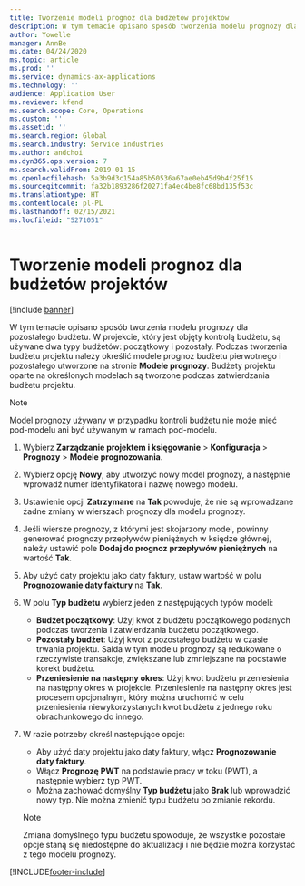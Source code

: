 ```yaml
---
title: Tworzenie modeli prognoz dla budżetów projektów
description: W tym temacie opisano sposób tworzenia modelu prognozy dla pozostałego budżetu.
author: Yowelle
manager: AnnBe
ms.date: 04/24/2020
ms.topic: article
ms.prod: ''
ms.service: dynamics-ax-applications
ms.technology: ''
audience: Application User
ms.reviewer: kfend
ms.search.scope: Core, Operations
ms.custom: ''
ms.assetid: ''
ms.search.region: Global
ms.search.industry: Service industries
ms.author: andchoi
ms.dyn365.ops.version: 7
ms.search.validFrom: 2019-01-15
ms.openlocfilehash: 5a3b9d3c154a85b50536a67ae0eb45d9b4f25f15
ms.sourcegitcommit: fa32b1893286f20271fa4ec4be8fc68bd135f53c
ms.translationtype: HT
ms.contentlocale: pl-PL
ms.lasthandoff: 02/15/2021
ms.locfileid: "5271051"
---
```

# <a name="create-forecast-models-for-project-budgets"></a>Tworzenie modeli prognoz dla budżetów projektów 

[!include [banner](../includes/banner.md)]

W tym temacie opisano sposób tworzenia modelu prognozy dla pozostałego budżetu. W projekcie, który jest objęty kontrolą budżetu, są używane dwa typy budżetów: początkowy i pozostały. Podczas tworzenia budżetu projektu należy określić modele prognoz budżetu pierwotnego i pozostałego utworzone na stronie **Modele prognozy**. Budżety projektu oparte na określonych modelach są tworzone podczas zatwierdzania budżetu projektu.

> [!NOTE]
> Model prognozy używany w przypadku kontroli budżetu nie może mieć pod-modelu ani być używanym w ramach pod-modelu.

1. Wybierz **Zarządzanie projektem i księgowanie** > **Konfiguracja** > **Prognozy**  > **Modele prognozowania**.
2. Wybierz opcję **Nowy**, aby utworzyć nowy model prognozy, a następnie wprowadź numer identyfikatora i nazwę nowego modelu. 
3. Ustawienie opcji **Zatrzymane** na **Tak** powoduje, że nie są wprowadzane żadne zmiany w wierszach prognozy dla modelu prognozy. 
4. Jeśli wiersze prognozy, z którymi jest skojarzony model, powinny generować prognozy przepływów pieniężnych w księdze głównej, należy ustawić pole **Dodaj do prognoz przepływów pieniężnych** na wartość **Tak**. 
5. Aby użyć daty projektu jako daty faktury, ustaw wartość w polu **Prognozowanie daty faktury** na **Tak**. 
6. W polu **Typ budżetu** wybierz jeden z następujących typów modeli:

   - **Budżet początkowy**: Użyj kwot z budżetu początkowego podanych podczas tworzenia i zatwierdzania budżetu początkowego.
   - **Pozostały budżet**: Użyj kwot z pozostałego budżetu w czasie trwania projektu. Salda w tym modelu prognozy są redukowane o rzeczywiste transakcje, zwiększane lub zmniejszane na podstawie korekt budżetu.
   - **Przeniesienie na następny okres**: Użyj kwot budżetu przeniesienia na następny okres w projekcie. Przeniesienie na następny okres jest procesem opcjonalnym, który można uruchomić w celu przeniesienia niewykorzystanych kwot budżetu z jednego roku obrachunkowego do innego.

7. W razie potrzeby określ następujące opcje:

   - Aby użyć daty projektu jako daty faktury, włącz **Prognozowanie daty faktury**.
   - Włącz **Prognozę PWT** na podstawie pracy w toku (PWT), a następnie wybierz typ PWT. 
   - Można zachować domyślny **Typ budżetu** jako **Brak** lub wprowadzić nowy typ. Nie można zmienić typu budżetu po zmianie rekordu.     
    > [!NOTE]
    > Zmiana domyślnego typu budżetu spowoduje, że wszystkie pozostałe opcje staną się niedostępne do aktualizacji i nie będzie można korzystać z tego modelu prognozy. 
   


 



[!INCLUDE[footer-include](../includes/footer-banner.md)]